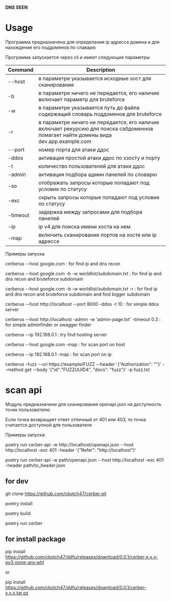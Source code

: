 **DNS SEEN**
# Usage
Программа предназначена для определения ip адресса домена и для нахождение его поддоменов по славарю

Программа запускается через cli и имеет следующие параметры 


| Command  | Description                                                                                                                           |
|----------|---------------------------------------------------------------------------------------------------------------------------------------|
| --host   | в параметре указывается исходные хост для сканирования                                                                                |
| -b       | в параметре ничего не передается, его наличие включает параметр для bruteforce                                                        |
| -w       | в параметре указывается путь до файла содержащий словарь поддоменов для bruteforce                                                    |
| -r       | в параметре ничего не передается, его наличие включает рекурсию для поиска сабдоменнов помагает найти домены вида dev.app.example.com |
| --port   | номер порта для атаки ддос                                                                                                            |
| -ddos    | активация простой атаки ддос по хзосту и порту                                                                                        |
| -t       | количество пользователей для атаки ддос                                                                                               |
| -admin   | активация подбора админ панелей по словарю                                                                                            |
| -so      | отображать запросы которые попадают под условие по статусу                                                                            |
| -exc     | скрыть запросы которые попадают под условие по статусу                                                                                |
| -timeout | задержка между запросами для подбора панелей                                                                                          |
| -ip      | ip v4 для поиска имени хоста на нем                                                                                                   |
| -map     | включить сканирование портов на хосте или ip адрессе                                                                                  |

Примеры запуска 

cerberus --host google.com                                                : for find ip and dns recon

cerberus --host google.com -b -w worldlist/subdomain.txt                  : for find ip and dns recon and bruteforce subdomain

cerberus --host google.com -b -w worldlist/subdomain.txt -r               : for find ip and dns recon and bruteforce subdomain and find bigger subdomain

cerberus --host http://localhost --port 8000 -ddos -t 10                  : for simple ddos server

cerberus --host http://localhost -admin -w 'admin-page.txt' -timeout 0.3  : for simple adminfinder or swagger finder

cerberus --ip 192.168.0.1                                                 : try find hosting server

cerberus --host google.com -map                                           : for scan port on host

cerberus --ip 192.168.0.1 -map                                            : for scan port on ip    

cerberus -fuzz --url https://example/FUZZ --header '{"Authorization": ""}' --method get --body '{"id":"FUZZUUID4", "docs": "fuzz"}' -p fuzz.txt


# scan api
Модуль предназначени для сканирования openapi.json на доступность точек пользователю 

Если точка возвращает ответ отличный от 401 или 403, то точка считается доступной для пользователя 

Примеры запуска:

poetry run cerber-api -w http://localhost/openapi.json --host http://localhost -exc 401 -header '{"Refer": "http://localhost"}'

poetry run cerber-api -w path/openapi.json --host http://localhost -exc 401 -header path/to_header.json

## for dev
git clone https://github.com/ckotch47/cerber.git

poetry install

poetry build 

poetry run cerber

## for install package
pip install https://github.com/ckotch47/ddfu/releases/download/0.0.1/cerber-x.x.x-py3-none-any.whl

or

pip install https://github.com/ckotch47/ddfu/releases/download/0.0.1/cerber-x.x.x.tar.gz

